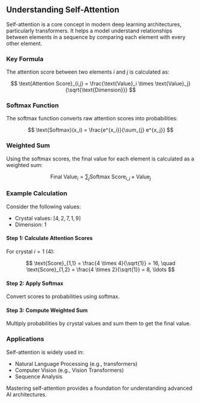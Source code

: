 ## Understanding Self-Attention

Self-attention is a core concept in modern deep learning architectures, particularly transformers. It helps a model understand relationships between elements in a sequence by comparing each element with every other element.

### Key Formula

The attention score between two elements $i$ and $j$ is calculated as:

$$
\text{Attention Score}_{i,j} = \frac{\text{Value}_i \times \text{Value}_j}{\sqrt{\text{Dimension}}}
$$

### Softmax Function

The softmax function converts raw attention scores into probabilities:

$$
\text{Softmax}(x_i) = \frac{e^{x_i}}{\sum_{j} e^{x_j}}
$$

### Weighted Sum

Using the softmax scores, the final value for each element is calculated as a weighted sum:

$$
\text{Final Value}_i = \sum_{j} \text{Softmax Score}_{i,j} \times \text{Value}_j
$$

### Example Calculation

Consider the following values:

- Crystal values: $[4, 2, 7, 1, 9]$
- Dimension: $1$

#### Step 1: Calculate Attention Scores

For crystal $i = 1$ ($4$):

$$
\text{Score}_{1,1} = \frac{4 \times 4}{\sqrt{1}} = 16,
\quad \text{Score}_{1,2} = \frac{4 \times 2}{\sqrt{1}} = 8,
\ldots
$$

#### Step 2: Apply Softmax

Convert scores to probabilities using softmax.

#### Step 3: Compute Weighted Sum

Multiply probabilities by crystal values and sum them to get the final value.

### Applications

Self-attention is widely used in:

- Natural Language Processing (e.g., transformers)
- Computer Vision (e.g., Vision Transformers)
- Sequence Analysis

Mastering self-attention provides a foundation for understanding advanced AI architectures.
